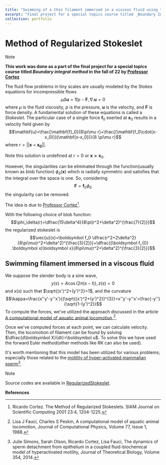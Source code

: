 ```yaml
---
title: "Swimming of a thin filament immersed in a viscous fluid using the Method of Regularized Stokeslet"
excerpt: "Final project for a special topics course titled _Boundary Integral Method_ <br/><img src='/images/RS1.gif'>"
collection: portfolio
---
```


# Method of Regularized Stokeslet

> [!NOTE]
>
> **This work was done as a part of the final project for a special topics course titled _Boundary integral method_ in the fall of 22 by [Professor Cortez](https://sse.tulane.edu/math/faculty/cortez)**

The fluid flow problems in tiny scales are usually modeled  by the Stokes equations for incompressible flows  
  $$\mu \Delta \textbf{u}=\nabla p-\textbf{F}, \nabla . \textbf{u}=0$$ where $\mu$ is the fluid viscosity, $p$ is the pressure, $\textbf{u}$ is the velocity, and $\textbf{F}$ is force density. A fundamental solution of these equations is called a $Stokeslet$. The particular case of a single force $\mathbf{f}_0$ exerted at $\mathbf{x}_0$ results in a velocity  field given by
$$\mathbf{u}=\frac{\mathbf{f}_0}{8\pi\mu r}+\frac{(\mathbf{f_0\cdot(x-x_0)})(\mathbf{x-x_0})}{8
\pi\mu r}$$ where $r=||\mathbf{x-x_0}||$.

Note this solution is undefined at $r=0$ or $\mathbf{x=x}_0$.

However, the singularities can be eliminated through the function(usually known as blob function) $\phi_{\delta}(\mathbf{x})$ which is radially symmetric and satisfies that the integral over the space is one. So, considering $$\boldsymbol{F}=\boldsymbol f_0 \phi_{\delta}$$ the singularity can be removed. 

The idea is due to [Professor Cortez](https://epubs.siam.org/doi/10.1137/S106482750038146X)[^1].

With the following choice of blob function:
$$\phi_\delta(r)=\dfrac{15\delta^4}{8\pi(r^2+\delta^2)^{\frac{7}{2}}}$$
the regularized stokeslet is 
$$\vec{u}(x)=\boldsymbol f_0 \dfrac{r^2+2\delta^2}{8\pi\mu(r^2+\delta^2)^{\frac{3}{2}}}+\dfrac{(\boldsymbol f_{0} .\boldsymbol x)\boldsymbol x}{8\pi\mu(r^2+\delta^2)^{\frac{3}{2}}}$$



## Swimming filament immersed in a viscous fluid

We suppose the slender body is a sine wave,
$$y(s)=A\cos(2\pi( s- t)),z(s)=0$$
and $x(s)$ such that $\sqrt{(x')^2+(y')^2}=1$,
and the curvature 
$$\kappa=\frac{x''y'-y''x'}{(\sqrt{(x')^2+(y')^2})^{3}}=x''y'-y''x'=\frac{-y''}{\sqrt{1-(y')^2}}$$
To compute the forces, we've utilized the approach discussed in the article [A computational model of aquatic animal locomotion
](https://www.sciencedirect.com/science/article/abs/pii/0021999188901581)[^2].

Once we've computed forces at each point, we can calculate velocity. Then, the locomotion of filament can be found by solving $\dfrac{d\boldsymbol X}{dt}=\boldsymbol u$. To solve this we have used the forward Euler method(other methods like RK can also be used).

It's worth mentioning that this model has been utilized for various problems; especially those related to the [motility of hyper-activated mammalian sperm](https://www.sciencedirect.com/science/article/abs/pii/S0022519314001635)[^3]. 

> [!NOTE]
> Source codes are available in [RegularizedStokeslet](https://github.com/muddin21/RegularizedStokeslet).

**References**
[^1]: Ricardo Cortez. The Method of Regularized Stokeslets. SIAM Journal on Scientific Computing 2001 23:4, 1204-1225.
[^2]: Lisa J Fauci, Charles S Peskin, A computational model of aquatic animal locomotion, Journal of Computational Physics, Volume 77, Issue 1, 1988.
[^3]: Julie Simons, Sarah Olson, Ricardo Cortez, Lisa Fauci, The dynamics of sperm detachment from epithelium in a coupled fluid-biochemical model of hyperactivated motility, Journal of Theoretical Biology, Volume 354, 2014.

